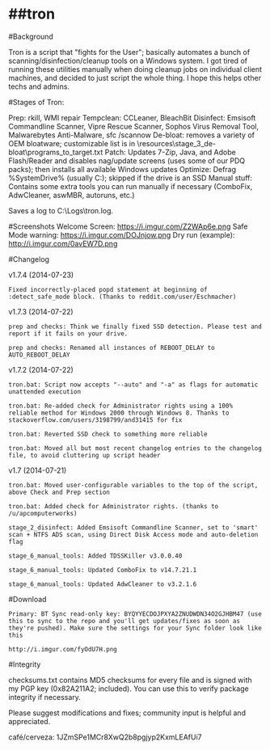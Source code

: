 ##tron
====

#Background

Tron is a script that "fights for the User"; basically automates a bunch of scanning/disinfection/cleanup tools on a Windows system. I got tired of running these utilities manually when doing cleanup jobs on individual client machines, and decided to just script the whole thing. I hope this helps other techs and admins.

#Stages of Tron:

Prep: rkill, WMI repair
Tempclean: CCLeaner, BleachBit
Disinfect: Emsisoft Commandline Scanner, Vipre Rescue Scanner, Sophos Virus Removal Tool, Malwarebytes Anti-Malware, sfc /scannow
De-bloat: removes a variety of OEM bloatware; customizable list is in \resources\stage_3_de-bloat\programs_to_target.txt
Patch: Updates 7-Zip, Java, and Adobe Flash/Reader and disables nag/update screens (uses some of our PDQ packs); then installs all available Windows updates
Optimize: Defrag %SystemDrive% (usually C:); skipped if the drive is an SSD
Manual stuff: Contains some extra tools you can run manually if necessary (ComboFix, AdwCleaner, aswMBR, autoruns, etc.)

Saves a log to C:\Logs\tron.log.

#Screenshots
Welcome Screen: https://i.imgur.com/Z2WAp6e.png
Safe Mode warning: https://i.imgur.com/DOJnjow.png
Dry run (example): http://i.imgur.com/0avEW7D.png

#Changelog

v1.7.4 (2014-07-23)

    Fixed incorrectly-placed popd statement at beginning of :detect_safe_mode block. (Thanks to reddit.com/user/Eschmacher)

v1.7.3 (2014-07-22)

    prep and checks: Think we finally fixed SSD detection. Please test and report if it fails on your drive.

    prep and checks: Renamed all instances of REBOOT_DELAY to AUTO_REBOOT_DELAY

v1.7.2 (2014-07-22)

    tron.bat: Script now accepts "--auto" and "-a" as flags for automatic unattended execution

    tron.bat: Re-added check for Administrator rights using a 100% reliable method for Windows 2000 through Windows 8. Thanks to stackoverflow.com/users/3198799/and31415 for fix

    tron.bat: Reverted SSD check to something more reliable

    tron.bat: Moved all but most recent changelog entries to the changelog file, to avoid cluttering up script header

v1.7 (2014-07-21)

    tron.bat: Moved user-configurable variables to the top of the script, above Check and Prep section

    tron.bat: Added check for Administrator rights. (thanks to /u/apcomputerworks)

    stage_2_disinfect: Added Emsisoft Commandline Scanner, set to 'smart' scan + NTFS ADS scan, using Direct Disk Access mode and auto-deletion flag

    stage_6_manual_tools: Added TDSSKiller v3.0.0.40

    stage_6_manual_tools: Updated ComboFix to v14.7.21.1

    stage_6_manual_tools: Updated AdwCleaner to v3.2.1.6

#Download

    Primary: BT Sync read-only key: BYQYYECDOJPXYA2ZNUDWDN34O2GJHBM47 (use this to sync to the repo and you'll get updates/fixes as soon as they're pushed). Make sure the settings for your Sync folder look like this 
    
    http://i.imgur.com/fyOdU7H.png
    
#Integrity

checksums.txt contains MD5 checksums for every file and is signed with my PGP key (0x82A211A2; included). You can use this to verify package integrity if necessary.

Please suggest modifications and fixes; community input is helpful and appreciated.

café/cerveza: 1JZmSPe1MCr8XwQ2b8pgjyp2KxmLEAfUi7
